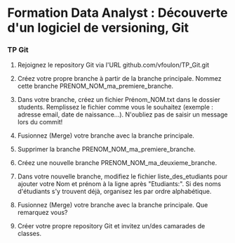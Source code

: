 # Formation Data Analyst : Découverte d'un logiciel de versioning, Git

### TP Git

1. Rejoignez le repository Git via l'URL github.com/vfoulon/TP_Git.git

2. Créez votre propre branche à partir de la branche principale. Nommez cette branche PRENOM_NOM_ma_premiere_branche.

3. Dans votre branche, créez un fichier Prénom_NOM.txt dans le dossier students. Remplissez le fichier comme vous le souhaitez (exemple : adresse email, date de naissance...). N'oubliez pas de saisir un message lors du commit!

4. Fusionnez (Merge) votre branche avec la branche principale.

5. Supprimer la branche PRENOM_NOM_ma_premiere_branche.

6. Créez une nouvelle branche PRENOM_NOM_ma_deuxieme_branche.

7. Dans votre nouvelle branche, modifiez le fichier liste_des_etudiants pour ajouter votre Nom et prénom à la ligne après "Etudiants:". Si des noms d'étudiants s'y trouvent déjà, organisez les par ordre alphabétique.

8. Fusionnez (Merge) votre branche avec la branche principale. Que remarquez vous?

9. Créer votre propre repository Git et invitez un/des camarades de classes.
